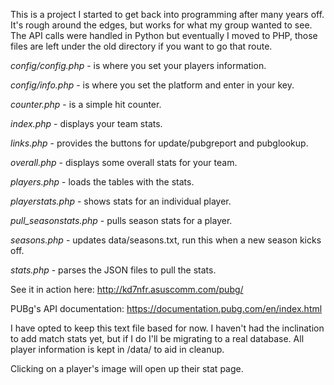 This is a project I started to get back into programming after many years off. It's rough around the edges, but works for what my group wanted to see. The API calls were handled in Python but eventually I moved to PHP, those files are left under the old directory if you want to go that route.

*config/config.php* - is where you set your players information.

*config/info.php* - is where you set the platform and enter in your key.

*counter.php* - is a simple hit counter.

*index.php* - displays your team stats.

*links.php* - provides the buttons for update/pubgreport and pubglookup.

*overall.php* - displays some overall stats for your team.

*players.php* - loads the tables with the stats.

*playerstats.php* - shows stats for an individual player.

*pull_seasonstats.php* - pulls season stats for a player.

*seasons.php* - updates data/seasons.txt, run this when a new season kicks off.

*stats.php* - parses the JSON files to pull the stats.

See it in action here: http://kd7nfr.asuscomm.com/pubg/

PUBg's API documentation: https://documentation.pubg.com/en/index.html

I have opted to keep this text file based for now. I haven't had the inclination to add match stats yet, but if I do I'll be migrating to a real database. All player information is kept in /data/<playername> to aid in cleanup.

Clicking on a player's image will open up their stat page.
